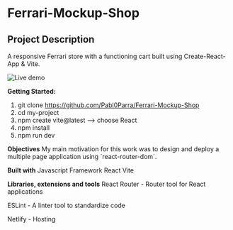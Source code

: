 # Ferrari-Mockup-Shop

## Project Description

A responsive Ferrari store with a functioning cart built using Create-React-App & Vite.

![Live demo]("https://ferrarislamina.netlify.app/")

**Getting Started:**

1. git clone https://github.com/Pabl0Parra/Ferrari-Mockup-Shop
2. cd my-project
3. npm create vite@latest --> choose React
4. npm install
5. npm run dev

**Objectives**
My main motivation for this work was to design and deploy a multiple page application using `react-router-dom´.

**Built with**
Javascript Framework
React
Vite

**Libraries, extensions and tools**
React Router - Router tool for React applications

ESLint - A linter tool to standardize code

Netlify - Hosting
